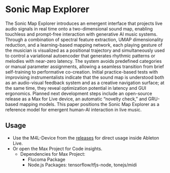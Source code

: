 # Sonic Map Explorer

The Sonic Map Explorer introduces an emergent interface that projects live audio signals in real time onto a two-dimensional sound map, enabling touchless and prompt-free interaction with generative AI music systems. Through a combination of spectral feature extraction, UMAP dimensionality reduction, and a learning-based mapping network, each playing gesture of the musician is visualized as a positional trajectory and simultaneously used to control a variational autoencoder that generates rhythmic patterns or melodies with near-zero latency. The system avoids predefined categories or manual parameter assignments, allowing a seamless transition from brief self-training to performative co-creation. Initial practice-based tests with improvising instrumentalists indicate that the sound map is understood both as an audio-visual feedback system and as a creative navigation surface; at the same time, they reveal optimization potential in latency and GUI ergonomics. Planned next development steps include an open-source release as a Max for Live device, an automatic “novelty check,” and GRU-based mapping models. This paper positions the Sonic Map Explorer as a reference model for emergent human-AI interaction in live music.

## Usage
- Use the M4L-Device from the [releases](https://github.com/hfmnuernberg/Sonic-Map-Explorer/releases/tag/M4L) for direct usage inside Ableton Live.
- Or open the Max Project for Code insights.
  - Dependencies for Max Project:
    - Flucoma Package
    - Node.js Packages: tensorflow/tfjs-node, tonejs/midi  
